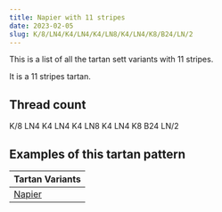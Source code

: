 ```yaml
---
title: Napier with 11 stripes
date: 2023-02-05
slug: K/8/LN4/K4/LN4/K4/LN8/K4/LN4/K8/B24/LN/2
---
```

This is a list of all the tartan sett variants with 11 stripes.

It is a 11 stripes tartan.


## Thread count
K/8 LN4 K4 LN4 K4 LN8 K4 LN4 K8 B24 LN/2

## Examples of this tartan pattern

| Tartan Variants |
|---------------|
| [Napier](/variants/k/8/ln4/k4/ln4/k4/ln8/k4/ln4/k8/b24/ln/2-b304080-k000000-lne0e0e0)||
